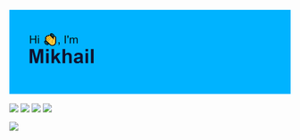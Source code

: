 ![](https://github.com/MikhailLipanin/MikhailLipanin/blob/main/header.png)

![](https://github-readme-stats.vercel.app/api?username=MikhailLipanin&show_icons=true&hide_border=true&theme=tokyonight)
![](https://readme-typing-svg.herokuapp.com?font=Fira+Code&weight=900&duration=1000&multiline=true&width=300&height=200&lines=...........................;...........................;...........................;...........................;...........................;...........................;...........................)
![](https://streak-stats.demolab.com?user=MikhailLipanin&hide_border=true&theme=tokyonight)
![](https://readme-typing-svg.herokuapp.com?font=Fira+Code&weight=900&duration=1000&multiline=true&width=300&height=200&lines=...........................;...........................;...........................;...........................;...........................;...........................;...........................)


![](https://github-profile-summary-cards.vercel.app/api/cards/profile-details?username=MikhailLipanin&theme=tokyonight)
